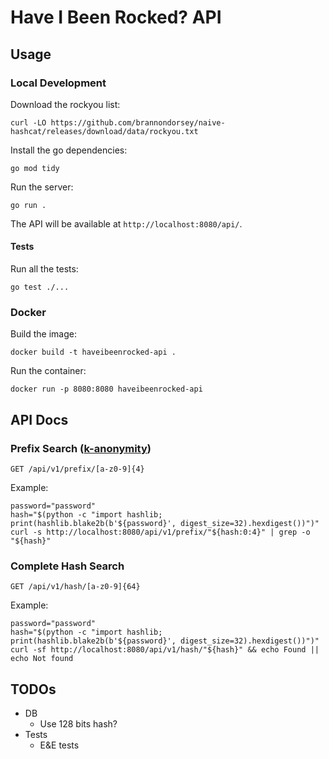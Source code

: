# Have I Been Rocked? API

## Usage

### Local Development

Download the rockyou list:

```shell
curl -LO https://github.com/brannondorsey/naive-hashcat/releases/download/data/rockyou.txt
```

Install the go dependencies:

```shell
go mod tidy
```

Run the server:

```shell
go run .
```

The API will be available at `http://localhost:8080/api/`.

#### Tests

Run all the tests:

```shell
go test ./...
```

### Docker

Build the image:

```shell
docker build -t haveibeenrocked-api .
```

Run the container:

```shell
docker run -p 8080:8080 haveibeenrocked-api
```

## API Docs

### Prefix Search ([k-anonymity](https://en.wikipedia.org/wiki/K-anonymity))

`GET /api/v1/prefix/[a-z0-9]{4}`

Example:

```shell
password="password"
hash="$(python -c "import hashlib; print(hashlib.blake2b(b'${password}', digest_size=32).hexdigest())")"
curl -s http://localhost:8080/api/v1/prefix/"${hash:0:4}" | grep -o "${hash}"
```

### Complete Hash Search

`GET /api/v1/hash/[a-z0-9]{64}`

Example:

```shell
password="password"
hash="$(python -c "import hashlib; print(hashlib.blake2b(b'${password}', digest_size=32).hexdigest())")"
curl -sf http://localhost:8080/api/v1/hash/"${hash}" && echo Found || echo Not found
```

## TODOs

- DB
  - Use 128 bits hash?
- Tests
    - E&E tests

